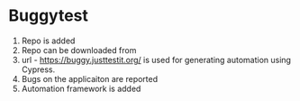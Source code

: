 # Buggytest

1) Repo is added 
2) Repo can be downloaded from 
3) url -  https://buggy.justtestit.org/ is used for generating automation using Cypress.
4) Bugs on the applicaiton are reported 
5) Automation framework is added 
